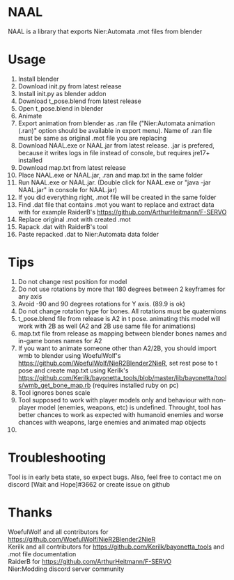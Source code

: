 # NAAL
NAAL is a library that exports Nier:Automata .mot files from blender

# Usage
1. Install blender
2. Download init.py from latest release
3. Install init.py as blender addon
4. Download t_pose.blend from latest release
5. Open t_pose.blend in blender
6. Animate
7. Export animation from blender as .ran file ("Nier:Automata animation (.ran)" option should be available in export menu). Name of .ran file must be same as original .mot file you are replacing
8. Download NAAL.exe or NAAL.jar from latest release. .jar is prefered, because it writes logs in file instead of console, but requires jre17+ installed
9. Download map.txt from latest release
10. Place NAAL.exe or NAAL.jar, .ran and map.txt in the same folder
11. Run NAAL.exe or NAAL.jar. (Double click for NAAL.exe or "java -jar NAAL.jar" in console for NAAL.jar)
12. If you did everything right, .mot file will be created in the same folder
13. Find .dat file that contains .mot you want to replace and extract data with for example RaiderB's https://github.com/ArthurHeitmann/F-SERVO
14. Replace original .mot with created .mot
15. Rapack .dat with RaiderB's tool
16. Paste repacked .dat to Nier:Automata data folder

# Tips
1. Do not change rest position for model
2. Do not use rotations by more that 180 degrees between 2 keyframes for any axis
3. Avoid -90 and 90 degrees rotations for Y axis. (89.9 is ok)
4. Do not change rotation type for bones. All rotations must be quaternions
5. t_pose.blend file from release is A2 in t pose. animating this model will work with 2B as well (A2 and 2B use same file for animations)
6. map.txt file from release as mapping between blender bones names and in-game bones names for A2
7. If you want to animate someone other than A2/2B, you should import wmb to blender using WoefulWolf's https://github.com/WoefulWolf/NieR2Blender2NieR, set rest pose to t pose and create map.txt using Kerilk's https://github.com/Kerilk/bayonetta_tools/blob/master/lib/bayonetta/tools/wmb_get_bone_map.rb (requires installed ruby on pc)
8. Tool ignores bones scale
9. Tool supposed to work with player models only and behaviour with non-player model (enemies, weapons, etc) is undefined. Throught, tool has better chances to work as expected with humanoid enemies and worse chances with weapons, large enemies and animated map objects
10. 

# Troubleshooting
Tool is in early beta state, so expect bugs. Also, feel free to contact me on discord [Wait and Hope]#3662 or create issue on github

# Thanks
WoefulWolf and all contributors for https://github.com/WoefulWolf/NieR2Blender2NieR<br/>
Kerilk and all contributors for https://github.com/Kerilk/bayonetta_tools and .mot file documentation<br/>
RaiderB for https://github.com/ArthurHeitmann/F-SERVO<br/>
Nier:Modding discord server community<br/>
